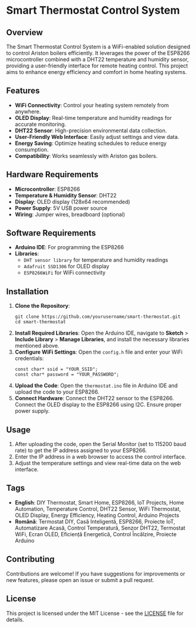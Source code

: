 <h1>Smart Thermostat Control System</h1>

<h2>Overview</h2>
<p>The Smart Thermostat Control System is a WiFi-enabled solution designed to control Ariston boilers efficiently. It leverages the power of the ESP8266 microcontroller combined with a DHT22 temperature and humidity sensor, providing a user-friendly interface for remote heating control. This project aims to enhance energy efficiency and comfort in home heating systems.</p>

<h2>Features</h2>
<ul>
    <li><strong>WiFi Connectivity</strong>: Control your heating system remotely from anywhere.</li>
    <li><strong>OLED Display</strong>: Real-time temperature and humidity readings for accurate monitoring.</li>
    <li><strong>DHT22 Sensor</strong>: High-precision environmental data collection.</li>
    <li><strong>User-Friendly Web Interface</strong>: Easily adjust settings and view data.</li>
    <li><strong>Energy Saving</strong>: Optimize heating schedules to reduce energy consumption.</li>
    <li><strong>Compatibility</strong>: Works seamlessly with Ariston gas boilers.</li>
</ul>

<h2>Hardware Requirements</h2>
<ul>
    <li><strong>Microcontroller</strong>: ESP8266</li>
    <li><strong>Temperature & Humidity Sensor</strong>: DHT22</li>
    <li><strong>Display</strong>: OLED display (128x64 recommended)</li>
    <li><strong>Power Supply</strong>: 5V USB power source</li>
    <li><strong>Wiring</strong>: Jumper wires, breadboard (optional)</li>
</ul>

<h2>Software Requirements</h2>
<ul>
    <li><strong>Arduino IDE</strong>: For programming the ESP8266</li>
    <li><strong>Libraries</strong>:
        <ul>
            <li><code>DHT sensor library</code> for temperature and humidity readings</li>
            <li><code>Adafruit SSD1306</code> for OLED display</li>
            <li><code>ESP8266WiFi</code> for WiFi connectivity</li>
        </ul>
    </li>
</ul>

<h2>Installation</h2>
<ol>
    <li><strong>Clone the Repository</strong>:
        <pre><code>git clone https://github.com/yourusername/smart-thermostat.git
cd smart-thermostat</code></pre>
    </li>
    <li><strong>Install Required Libraries</strong>: Open the Arduino IDE, navigate to <strong>Sketch</strong> > <strong>Include Library</strong> > <strong>Manage Libraries</strong>, and install the necessary libraries mentioned above.</li>
    <li><strong>Configure WiFi Settings</strong>: Open the <code>config.h</code> file and enter your WiFi credentials:
        <pre><code>const char* ssid = "YOUR_SSID";
const char* password = "YOUR_PASSWORD";</code></pre>
    </li>
    <li><strong>Upload the Code</strong>: Open the <code>thermostat.ino</code> file in Arduino IDE and upload the code to your ESP8266.</li>
    <li><strong>Connect Hardware</strong>: Connect the DHT22 sensor to the ESP8266. Connect the OLED display to the ESP8266 using I2C. Ensure proper power supply.</li>
</ol>

<h2>Usage</h2>
<ol>
    <li>After uploading the code, open the Serial Monitor (set to 115200 baud rate) to get the IP address assigned to your ESP8266.</li>
    <li>Enter the IP address in a web browser to access the control interface.</li>
    <li>Adjust the temperature settings and view real-time data on the web interface.</li>
</ol>

<h2>Tags</h2>
<ul>
    <li><strong>English</strong>: DIY Thermostat, Smart Home, ESP8266, IoT Projects, Home Automation, Temperature Control, DHT22 Sensor, WiFi Thermostat, OLED Display, Energy Efficiency, Heating Control, Arduino Projects</li>
    <li><strong>Română</strong>: Termostat DIY, Casă Inteligentă, ESP8266, Proiecte IoT, Automatizare Acasă, Control Temperatură, Senzor DHT22, Termostat WiFi, Ecran OLED, Eficiență Energetică, Control Încălzire, Proiecte Arduino</li>
</ul>

<h2>Contributing</h2>
<p>Contributions are welcome! If you have suggestions for improvements or new features, please open an issue or submit a pull request.</p>

<h2>License</h2>
<p>This project is licensed under the MIT License - see the <a href="LICENSE">LICENSE</a> file for details.</p>

